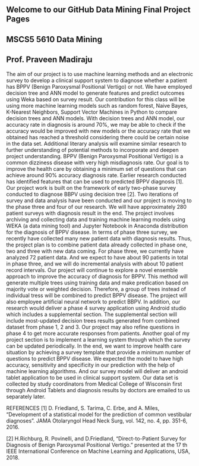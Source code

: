 ## Welcome to our GitHub Data Mining Final Project Pages
## MSCS5 5610 Data Mining
## Prof. Praveen Madiraju

The aim of our project is to use machine learning methods and an electronic survey to develop a clinical support system to diagnose whether a patient has BPPV (Benign Paroxysmal Positional Vertigo) or not. We have employed decision tree and ANN model to generate features and predict outcomes using Weka based on survey result. Our contribution for this class will be using more machine learning models such as random forest, Naive Bayes, K-Nearest Neighbors, Support Vector Machines in Python to compare decision trees and ANN models. With decision trees and ANN model, our accuracy rate in diagnosis is around 70%, we may be able to check if the accuracy would be improved with new models or the accuracy rate that we obtained has reached a threshold considering there could be certain noise in the data set. Additional literary analysis will examine similar research to further understanding of potential methods to incorporate and deepen project understanding.
BPPV (Benign Paroxysmal Positional Vertigo) is a common dizziness disease with very high misdiagnosis rate. Our goal is to improve the health care by obtaining a minimum set of questions that can achieve around 90% accuracy diagnosis rate. Earlier research conducted has identified features that can be used to predicted BPPV diagnosis [1]. Our project work is built on the framework of early two-phase survey conducted to diagnose BBPV using decision tree [2]. Two iterations of survey and data analysis have been conducted and our project is moving to the phase three and four of our research. We will have approximately 280 patient surveys with diagnosis result in the end. The project involves archiving and collecting data and training machine learning models using WEKA (a data mining tool) and Jupyter Notebook in Anaconda distribution for the diagnosis of BPPV disease. In terms of phase three survey, we recently have collected many new patient data with diagnosis results. Thus, the project plan is to combine patient data already collected in phase one, two and three with new data coming. For phase three, we currently have analyzed 72 patient data. And we expect to have about 90 patients in total in phase three, and we will do incremental analysis with about 10 patient record intervals. Our project will continue to explore a novel ensemble approach to improve the accuracy of diagnosis for BPPV. This method will generate multiple trees using training data and make predication based on majority vote or weighted decision. Therefore, a group of trees instead of individual tress will be combined to predict BPPV disease. The project will also employee artificial neural network to predict BBPV. In addition, our research would deliver a phase 4 survey application using Android studio which includes a supplemental section. The supplemental section will include most-updated decision trees results generated from combined dataset from phase 1, 2 and 3. Our project may also refine questions in phase 4 to get more accurate responses from patients. Another goal of my project section is to implement a learning system through which the survey can be updated periodically. In the end, we want to improve health care situation by achieving a survey template that provide a minimum number of questions to predict BPPV disease. We expected the model to have high accuracy, sensitivity and specificity in our prediction with the help of machine learning algorithms. And our survey model will deliver an android tablet application
to be used in clinical support system. Our data set is collected by study coordinators from Medical College of Wisconsin first through Android Tablets and diagnosis results by doctors are emailed to us separately later.

REFERENCES
[1] D. Friedland, S. Tarima, C. Erbe, and A. Miles, “Development of a statistical model for the prediction of common vestibular diagnoses”. JAMA Otolaryngol Head Neck Surg, vol. 142, no. 4, pp. 351-6, 2016.

[2] H.Richburg, R. Povinelli, and D.Friedland, “Direct-to-Patient Survey for Diagnosis of Benign Paroxysmal Positional Vertigo.” presented at the 17 th IEEE International Conference on Machine Learning and Applications, USA, 2018.



 
